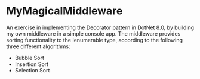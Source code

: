 # MyMagicalMiddleware

An exercise in implementing the Decorator pattern in DotNet 8.0, by building my own middleware in a simple console app. The middleware provides sorting functionality to the Ienumerable type, according to the following three different algorithms:

- Bubble Sort
- Insertion Sort
- Selection Sort